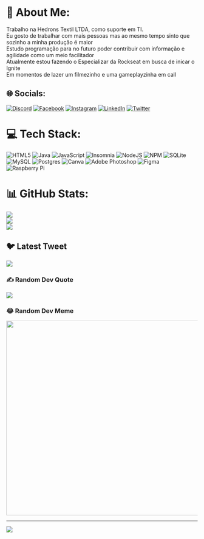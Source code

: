 # 💫 About Me:
Trabalho na Hedrons Textil LTDA, como suporte em TI. <br>Eu gosto de trabalhar com mais pessoas mas ao mesmo tempo sinto que sozinho a minha produção é maior<br>Estudo programação para no futuro poder contribuir com informação e agilidade como um meio facilitador <br>Atualmente estou fazendo o Especializar da Rockseat em busca de inicar o Ignite <br>Em momentos de lazer um filmezinho e uma gameplayzinha em call


## 🌐 Socials:
[![Discord](https://img.shields.io/badge/Discord-%237289DA.svg?logo=discord&logoColor=white)](https://discord.gg/VIking#5676) [![Facebook](https://img.shields.io/badge/Facebook-%231877F2.svg?logo=Facebook&logoColor=white)](https://facebook.com/MaiconHeinzen) [![Instagram](https://img.shields.io/badge/Instagram-%23E4405F.svg?logo=Instagram&logoColor=white)](https://instagram.com/maicon.heinzen) [![LinkedIn](https://img.shields.io/badge/LinkedIn-%230077B5.svg?logo=linkedin&logoColor=white)](https://linkedin.com/in/MaiconH) [![Twitter](https://img.shields.io/badge/Twitter-%231DA1F2.svg?logo=Twitter&logoColor=white)](https://twitter.com/MaiconHeinzen) 

# 💻 Tech Stack:
![HTML5](https://img.shields.io/badge/html5-%23E34F26.svg?style=for-the-badge&logo=html5&logoColor=white) ![Java](https://img.shields.io/badge/java-%23ED8B00.svg?style=for-the-badge&logo=java&logoColor=white) ![JavaScript](https://img.shields.io/badge/javascript-%23323330.svg?style=for-the-badge&logo=javascript&logoColor=%23F7DF1E) ![Insomnia](https://img.shields.io/badge/Insomnia-black?style=for-the-badge&logo=insomnia&logoColor=5849BE) ![NodeJS](https://img.shields.io/badge/node.js-6DA55F?style=for-the-badge&logo=node.js&logoColor=white) ![NPM](https://img.shields.io/badge/NPM-%23000000.svg?style=for-the-badge&logo=npm&logoColor=white) ![SQLite](https://img.shields.io/badge/sqlite-%2307405e.svg?style=for-the-badge&logo=sqlite&logoColor=white) ![MySQL](https://img.shields.io/badge/mysql-%2300f.svg?style=for-the-badge&logo=mysql&logoColor=white) ![Postgres](https://img.shields.io/badge/postgres-%23316192.svg?style=for-the-badge&logo=postgresql&logoColor=white) ![Canva](https://img.shields.io/badge/Canva-%2300C4CC.svg?style=for-the-badge&logo=Canva&logoColor=white) ![Adobe Photoshop](https://img.shields.io/badge/adobephotoshop-%2331A8FF.svg?style=for-the-badge&logo=adobephotoshop&logoColor=white) 	![Figma](https://img.shields.io/badge/figma-%23F24E1E.svg?style=for-the-badge&logo=figma&logoColor=white) ![Raspberry Pi](https://img.shields.io/badge/-RaspberryPi-C51A4A?style=for-the-badge&logo=Raspberry-Pi)
# 📊 GitHub Stats:
![](https://github-readme-stats.vercel.app/api?username=MaiconHeinzenVK&theme=dark&hide_border=false&include_all_commits=false&count_private=false)<br/>
![](https://github-readme-streak-stats.herokuapp.com/?user=MaiconHeinzenVK&theme=dark&hide_border=false)<br/>
![](https://github-readme-stats.vercel.app/api/top-langs/?username=MaiconHeinzenVK&theme=dark&hide_border=false&include_all_commits=false&count_private=false&layout=compact)

## 🐦 Latest Tweet
[![](https://gtce.itsvg.in/api?username=MaiconHeinzen)](https://github.com/VishwaGauravIn/github-twitter-card-embed)

### ✍️ Random Dev Quote
![](https://quotes-github-readme.vercel.app/api?type=horizontal&theme=radical)

### 😂 Random Dev Meme
<img src="https://random-memer.herokuapp.com/" width="512px"/>

---
[![](https://visitcount.itsvg.in/api?id=MaiconHeinzenVK&icon=0&color=0)](https://visitcount.itsvg.in)

<!-- Proudly created with GPRM ( https://gprm.itsvg.in ) -->
